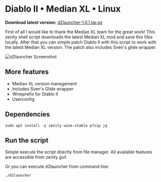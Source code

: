 # Diablo II • Median XL • Linux

**Download latest version:** [d2launcher-1.0.1.tar.gz](https://github.com/murkl/d2launcher/releases/download/1.0.1/d2launcher-1.0.1.tar.gz)

First of all I would like to thank the Median XL team for the great work! This zenity shell script downloads the latest Median XL mod and save this files locally. After that you can simple patch Diablo II with this script to work with the latest Median XL version. The patch also includes Sven's glide wrapper.

![d2launcher Screenshot](https://raw.githubusercontent.com/murkl/d2launcher/master/data/screenshot.png)

## More features
* Median XL version management
* Includes Sven's Glide wrapper
* Wineprefix for Diablo II
* Userconfig

## Dependencies
```
sudo apt install -y zenity wine-stable p7zip jq
```

## Run the script
Simple execute the script directly from file manager. All available features are accessible from zenity gui!

Or you can execute d2launcher from command line:
```
./d2launcher
```
